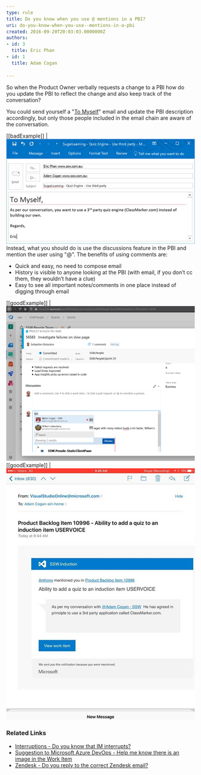 ```yaml
---
type: rule
title: Do you know when you use @ mentions in a PBI?
uri: do-you-know-when-you-use--mentions-in-a-pbi
created: 2016-09-20T20:03:03.0000000Z
authors:
- id: 3
  title: Eric Phan
- id: 1
  title: Adam Cogan

---
```


So when the Product Owner verbally requests a change to a PBI how do you update the PBI to reflect the change and also keep track of the conversation?
 
You could send yourself a "[To Myself](/_layouts/15/FIXUPREDIRECT.ASPX?WebId=3dfc0e07-e23a-4cbb-aac2-e778b71166a2&TermSetId=07da3ddf-0924-4cd2-a6d4-a4809ae20160&TermId=5c16d531-007d-49ef-8acc-b26596e13e84)" email and update the PBI description accordingly, but only those people included in the email chain are aware of the conversation.

[[badExample]]
| ![don' t use emails to update tasks](bad-mention-pbi.jpg)
Instead, what you should do is use the discussions feature in the PBI and mention the user using "@". 
The benefits of using comments are:

- Quick and easy, no need to compose email
- History is visible to anyone looking at the PBI (with email, if you don’t cc them, they wouldn’t have a clue)
- Easy to see all important notes/comments in one place instead of digging through email


[[goodExample]]
| ![Using @ mentions in the discussion](good-mention-pbi.jpg)
[[goodExample]]
| ![Email still gets sent to the users who are mentioned in the discussion, so they can still chime in if any details are incorrect](good-mention-pbi-2.jpg)

### Related Links


- [Interruptions - Do you know that IM interrupts?](/_layouts/15/FIXUPREDIRECT.ASPX?WebId=3dfc0e07-e23a-4cbb-aac2-e778b71166a2&TermSetId=07da3ddf-0924-4cd2-a6d4-a4809ae20160&TermId=d68a015b-fa82-419d-97f0-266ba8fb4e5d)
- [Suggestion to Microsoft Azure DevOps - Help me know there is an image in the Work Item](https://bettersoftwaresuggestions.com/microsoft/azure-devops/help-me-know-there-is-an-image-in-the-work-item/)
- [Zendesk - Do you reply to the correct Zendesk email?](/_layouts/15/FIXUPREDIRECT.ASPX?WebId=3dfc0e07-e23a-4cbb-aac2-e778b71166a2&TermSetId=07da3ddf-0924-4cd2-a6d4-a4809ae20160&TermId=1da8f964-7564-4ed3-b847-749becaa42c1)
